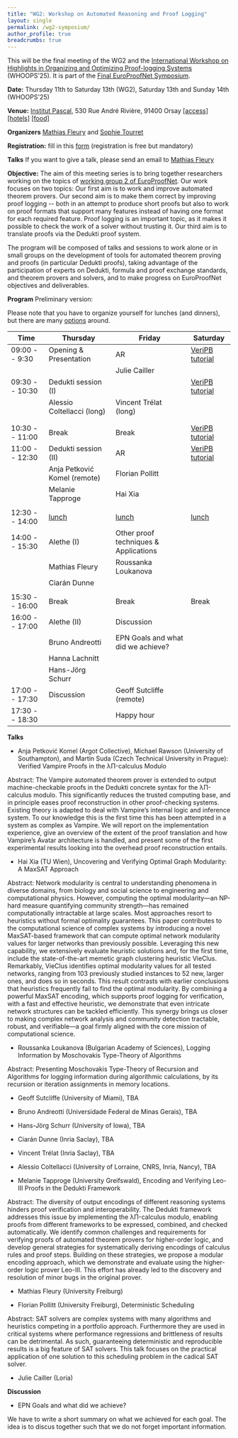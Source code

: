 ```yaml
---
title: "WG2: Workshop on Automated Reasoning and Proof Logging"
layout: single
permalink: /wg2-symposium/
author_profile: true
breadcrumbs: true
---
```


This will be the final meeting of the WG2 and the [International Workshop on Highlights in Organizing and Optimizing Proof-logging Systems](https://jakobnordstrom.se/WHOOPS25/) (WHOOPS'25). It is part of the [Final EuroProofNet Symposium](https://europroofnet.github.io/Symposium/).

**Date:** Thursday 11th to Saturday 13th (WG2), Saturday 13th and Sunday 14th (WHOOPS'25)

**Venue:**  [Institut Pascal](https://www.institut-pascal.universite-paris-saclay.fr/), 530 Rue André Rivière, 91400 Orsay [[access]](../Access) [[hotels]](../Hotels) [[food]](../Food)

**Organizers** [Mathias Fleury](https://cca.informatik.uni-freiburg.de/fleury/) and [Sophie Tourret](https://members.loria.fr/sophie.tourret/)

**Registration:** fill in this [form](https://forms.gle/QLFzh3Ugv5WgkhZr7) (registration is free but mandatory)

**Talks** If you want to give a talk, please send an email to [Mathias Fleury](https://cca.informatik.uni-freiburg.de/fleury/)

**Objective:** The aim of this meeting series is to bring together researchers working on the topics of [working group 2 of EuroProofNet](https://europroofnet.github.io/wg2/). Our work focuses on two topics: Our first aim is to work and improve automated theorem provers. Our second aim is to make them correct by improving proof logging -- both in an attempt to produce short proofs but also to work on proof formats that support many features instead of having one format for each required feature. Proof logging is an important topic, as it makes it possible to check the work of a solver without trusting it. Our third aim is to translate proofs via the Dedukti proof system.

The program will be composed of talks and sessions to work alone or in small groups on the development of tools for automated theorem proving and proofs (in particular Dedukti proofs), taking advantage of the participation of experts on Dedukti, formula and proof exchange standards, and theorem provers and solvers, and to make progress on EuroProofNet objectives and deliverables.

**Program** Preliminary version:

Please note that you have to organize yourself for lunches (and dinners), but there are many [options](../Food) around.

| Time           | Thursday                     | Friday                                | Saturday                                               |
|----------------|------------------------------|---------------------------------------|--------------------------------------------------------|
| 09:00 -- 9:30  | Opening & Presentation       | AR                                    | [VeriPB tutorial](https://jakobnordstrom.se/WHOOPS25/) |
|                |                              | Julie Cailler                         |                                                        |
| 09:30 -- 10:30 | Dedukti session (I)          |                                       | [VeriPB tutorial](https://jakobnordstrom.se/WHOOPS25/) |
|                | Alessio Coltellacci (long)   | Vincent Trélat (long)                 |                                                        |
|                |                              |                                       |                                                        |
|                |                              |                                       |                                                        |
| 10:30 -- 11:00 | Break                        | Break                                 | [VeriPB tutorial](https://jakobnordstrom.se/WHOOPS25/) |
| 11:00 -- 12:30 | Dedukti session (II)         | AR                                    | [VeriPB tutorial](https://jakobnordstrom.se/WHOOPS25/) |
|                | Anja Petković Komel (remote) | Florian Pollitt                       |                                                        |
|                | Melanie Tapproge             | Hai Xia                               |                                                        |
|                |                              |                                       |                                                        |
| 12:30 -- 14:00 | [lunch](../Food)             | [lunch](../Food)                      | [lunch](../Food)                                       |
| 14:00 -- 15:30 | Alethe (I)                   | Other proof techniques & Applications |                                                        |
|                | Mathias Fleury               | Roussanka Loukanova                   |                                                        |
|                | Ciarán Dunne                 |                                       |                                                        |
|                |                              |                                       |                                                        |
| 15:30 -- 16:00 | Break                        | Break                                 | Break                                                  |
| 16:00 -- 17:00 | Alethe (II)                  | Discussion                            |                                                        |
|                | Bruno Andreotti              | EPN Goals and what did we achieve?    |                                                        |
|                | Hanna Lachnitt               |                                       |                                                        |
|                | Hans-Jörg Schurr             |                                       |                                                        |
| 17:00 -- 17:30 | Discussion                   | Geoff Sutcliffe (remote)              |                                                        |
| 17:30 -- 18:30 |                              | Happy hour                            |                                                        |


**Talks**

+ Anja Petković Komel (Argot Collective), Michael Rawson (University of Southampton), and Martin Suda (Czech Technical University in Prague): Verified Vampire Proofs in the λΠ-calculus Modulo

Abstract: The Vampire automated theorem prover is extended to output machine-checkable proofs in the Dedukti concrete syntax for the λΠ-calculus modulo. This significantly reduces the trusted computing base, and in principle eases proof reconstruction in other proof-checking systems. Existing theory is adapted to deal with Vampire’s internal logic and inference system. To our knowledge this is the first time this has been attempted in a system as complex as Vampire. We will report on the implementation experience, give an overview of the extent of the proof translation and how Vampire’s Avatar architecture is handled, and present some of the first experimental results looking into the overhead proof reconstruction entails. 


+ Hai Xia (TU Wien), Uncovering and Verifying Optimal Graph Modularity: A MaxSAT Approach

Abstract: Network modularity is central to understanding phenomena in
diverse domains, from biology and social science to engineering and
computational physics. However, computing the optimal modularity—an
NP-hard measure quantifying community strength—has remained
computationally intractable at large scales. Most approaches resort to
heuristics without formal optimality guarantees. This paper
contributes to the computational science of complex systems by
introducing a novel MaxSAT-based framework that can compute optimal
network modularity values for larger networks than previously
possible. Leveraging this new capability, we extensively evaluate
heuristic solutions and, for the first time, include the
state-of-the-art memetic graph clustering heuristic
VieClus. Remarkably, VieClus identifies optimal modularity values for
all tested networks, ranging from 103 previously studied instances to
52 new, larger ones, and does so in seconds. This result contrasts
with earlier conclusions that heuristics frequently fail to find the
optimal modularity. By combining a powerful MaxSAT encoding, which
supports proof logging for verification, with a fast and effective
heuristic, we demonstrate that even intricate network structures can
be tackled efficiently. This synergy brings us closer to making
complex network analysis and community detection tractable, robust,
and verifiable—a goal firmly aligned with the core mission of
computational science.


+ Roussanka Loukanova (Bulgarian Academy of Sciences), Logging Information by Moschovakis Type-Theory of Algorithms

Abstract: Presenting Moschovakis Type-Theory of Recursion and Algorithms for logging information during algorithmic calculations, by its recursion or iteration assignments in memory locations.

+ Geoff Sutcliffe (University of Miami), TBA  <!-- Friday -->

+ Bruno Andreotti (Universidade Federal de Minas Gerais), TBA  <!-- Thursday afternoon -->

+ Hans-Jörg Schurr (University of Iowa), TBA  <!-- Thursday afternoon -->

+ Ciarán Dunne (Inria Saclay), TBA

+ Vincent Trélat (Inria Saclay), TBA  <!-- methode B smtlib -->

+ Alessio Coltellacci (University of Lorraine, CNRS, Inria, Nancy), TBA <!-- long-->

+ Melanie Tapproge (University Greifswald), Encoding and Verifying Leo-III Proofs in the Dedukti Framework

Abstract: The diversity of output encodings of different reasoning
systems hinders proof verification and interoperability. The Dedukti
framework addresses this issue by implementing the λΠ-calculus modulo,
enabling proofs from different frameworks to be expressed, combined,
and checked automatically. We identify common challenges and
requirements for verifying proofs of automated theorem provers for
higher-order logic, and develop general strategies for systematically
deriving encodings of calculus rules and proof steps. Building on
these strategies, we propose a modular encoding approach, which we
demonstrate and evaluate using the higher-order logic prover
Leo-III. This effort has already led to the discovery and resolution
of minor bugs in the original prover.

+ Mathias Fleury (University Freiburg) <!-- alethe proof reconstruction: the Isabelle view -->

+ Florian Pollitt (University Freiburg), Deterministic Scheduling

Abstract: SAT solvers are complex systems with many algorithms and
heuristics competing in a portfolio approach.  Furthermore they are
used in critical systems where performance regressions and brittleness
of results can be detrimental. As such, guaranteeing deterministic and
reproducible results is a big feature of SAT solvers.  This talk
focuses on the practical application of one solution to this
scheduling problem in the cadical SAT solver.

+ Julie Cailler (Loria)


**Discussion**

+ EPN Goals and what did we achieve?

We have to write a short summary on what we achieved for each
goal. The idea is to discus together such that we do not forget
important information.

<!--
**Objectives/Deliverables:**
  - D10. Release of software for translating proofs coming from important proof systems based on set theory like Mizar, Atelier B or TLAPS to Dedukti and back.
-->
